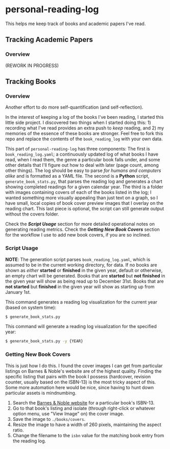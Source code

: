 # personal-reading-log

This helps me keep track of books and academic papers I've read.

## Tracking Academic Papers

### Overview

(REWORK IN PROGRESS)

## Tracking Books

### Overview

Another effort to do more self-quantification (and self-reflection).

In the interest of keeping a log of the books I've been reading, I started this little side project. I discovered two things when I started doing this: 1) recording what I've read provides an extra push to _keep_ reading, and 2) my memories of the essence of these books are stronger. Feel free to fork this repo and replace the contents of the `book_reading_log` with your own data.

This part of `personal-reading-log` has three components: The first is `book_reading_log.yaml`; a continuously updated log of what books I have read, when I read them, the genre a particular book falls under, and some other details that I'll figure out how to deal with later (page count, among other things). The log should be easy to parse _for humans and computers alike_ and is formatted as a YAML file. The second is a **Python** script, `generate_book_stats.py`, that parses the reading log and generates a chart showing completed readings for a given calendar year.  The third is a folder with images containing covers of each of the books listed in the log; I wanted something more visually appealing than just text on a graph, so I have small, local copies of book cover preview images that I overlay on the reading chart. This last piece is optional, the script can still generate output without the covers folder.

Check the **_Script Usage_** section for more detailed operational notes on generating reading metrics. Check the **_Getting New Book Covers_** section for the workflow I use to add new book covers, if you are so inclined.

### Script Usage

**NOTE**: The generation script parses `book_reading_log.yaml`, which is assumed to be in the current working directory, for data. If no books are shown as _either_ **started** or **finished** in the given year, default or otherwise, an empty chart will be generated. Books that are **started** but **not finished** in the given year will show as being read up to December 31st. Books that are **not started** but **finished** in the given year will show as starting up from January 1st.

This command generates a reading log visualization for the current year (based on system time):

```bash
$ generate_book_stats.py
```

This command will generate a reading log visualization for the specified year:

```bash
$ generate_book_stats.py -y {YEAR}
```

### Getting New Book Covers

This is just how I do this. I found the cover images I can get from particular listings on Barnes & Noble's website are of the highest quality. Finding the specific listing that pairs with the book I possess (hardcover, revision counter, usually based on the ISBN-13) is the most tricky aspect of this. Some more automation here would be nice, since having to hunt down particular assets is mindnumbing.

1. Search the [Barnes & Noble website](https://www.barnesandnoble.com/) for a particular book's ISBN-13.
2. Go to that book's listing and isolate (through right-click or whatever option menu, use "View Image" on) the cover image.
3. Save the image to `./books/covers`.
4. Resize the image to have a width of 260 pixels, maintaining the aspect ratio.
5. Change the filename to the `isbn` value for the matching book entry from the reading log.
